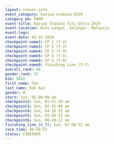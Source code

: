 ```yaml
---
layout: runner-info 
event_category: katsuo-stamina-2019 
category_km: 50KM 
event-title: Katsuo Stamina Titi Ultra 2019 
event-location: Hulu Langat, Selangor, Malaysia 
event-logo: 
event-date: 03-15-2019 
checkpoint-name2: CP 1 (T-2) 
checkpoint-name3: CP 2 (T-3) 
checkpoint-name4: CP 3 (T-4) 
checkpoint-name5: CP 4 (T-5) 
checkpoint-name6: CP 5 (T-6) 
checkpoint-name8: Finishing Line (T-7) 
overall_rank: 44
gender_rank: 37
bib: 5042
first_name: Tan
last_name: Kok Aun
gender: M
start: Sun, 01-00-00 am
checkpoint2: Sun, 01-51-34 am
checkpoint3: Sun, 02-35-00 am
checkpoint4: Sun, 04-16-31 am
checkpoint5: Sun, 05-50-12 am
checkpoint6: Sun, 06-49-12 am
finishing_line_(t_7): Sun, 07-58-51 am
race_time: 06-58-51
status: FINISHER
---
```

